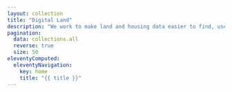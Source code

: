```yaml
---
layout: collection
title: "Digital Land"
description: "We work to make land and housing data easier to find, use and trust. This will lead to better decisions and fewer uncertainties and delays in the housing system, and more new digital services for property and planning."
pagination:
  data: collections.all
  reverse: true
  size: 50
eleventyComputed:
  eleventyNavigation:
    key: home
    title: "{{ title }}"
---
```

